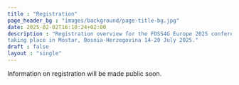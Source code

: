 ```yaml
---
title : "Registration"
page_header_bg : "images/background/page-title-bg.jpg"
date: 2025-02-02T16:10:24+02:00
description : "Registration overview for the FOSS4G Europe 2025 conference
taking place in Mostar, Bosnia-Herzegovina 14-20 July 2025."
draft : false
layout : "single"
---
```


Information on registration will be made public soon.
